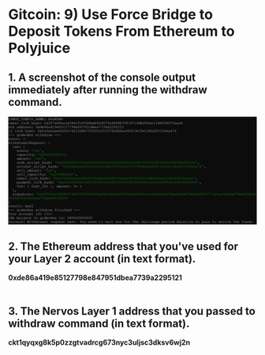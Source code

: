 # Gitcoin: 9) Use Force Bridge to Deposit Tokens From Ethereum to Polyjuice

## 1. A screenshot of the console output immediately after running the withdraw command.

![](1.png)

## 2. The Ethereum address that you've used for your Layer 2 account (in text format).

   <b>0xde86a419e85127798e847951dbea7739a2295121</b> <br><br>

## 3. The Nervos Layer 1 address that you passed to withdraw command (in text format).

  <b>ckt1qyqxg8k5p0zzgtvadrcg673nyc3uljsc3dksv6wj2n</b> <br><br>
